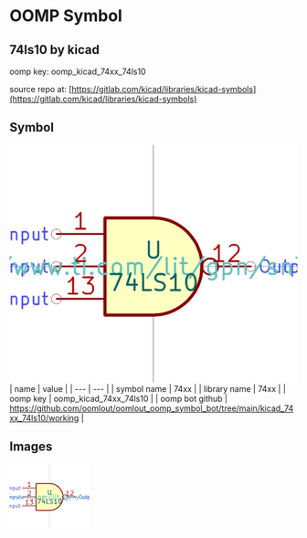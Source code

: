 # OOMP Symbol  
## 74ls10  by kicad  
  
oomp key: oomp_kicad_74xx_74ls10  
  
source repo at: [https://gitlab.com/kicad/libraries/kicad-symbols](https://gitlab.com/kicad/libraries/kicad-symbols)  
## Symbol  
  
[![working.png](working_600.png)](working.png)  
| name | value | 
| --- | --- | 
| symbol name | 74xx | 
| library name | 74xx | 
| oomp key | oomp_kicad_74xx_74ls10 | 
| oomp bot github | https://github.com/oomlout/oomlout_oomp_symbol_bot/tree/main/kicad_74xx_74ls10/working | 
## Images  
  
[![working.png](working_140.png)](working.png)  
